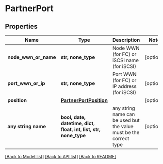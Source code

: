 # PartnerPort


## Properties
Name | Type | Description | Notes
------------ | ------------- | ------------- | -------------
**node_wwn_or_name** | **str, none_type** | Node WWN (for FC) or iSCSI name (for iSCSI) | [optional] 
**port_wwn_or_ip** | **str, none_type** | Port WWN (for FC) or IP address (for iSCSI) | [optional] 
**position** | [**PartnerPortPosition**](PartnerPortPosition.md) |  | [optional] 
**any string name** | **bool, date, datetime, dict, float, int, list, str, none_type** | any string name can be used but the value must be the correct type | [optional]

[[Back to Model list]](../README.md#documentation-for-models) [[Back to API list]](../README.md#documentation-for-api-endpoints) [[Back to README]](../README.md)


